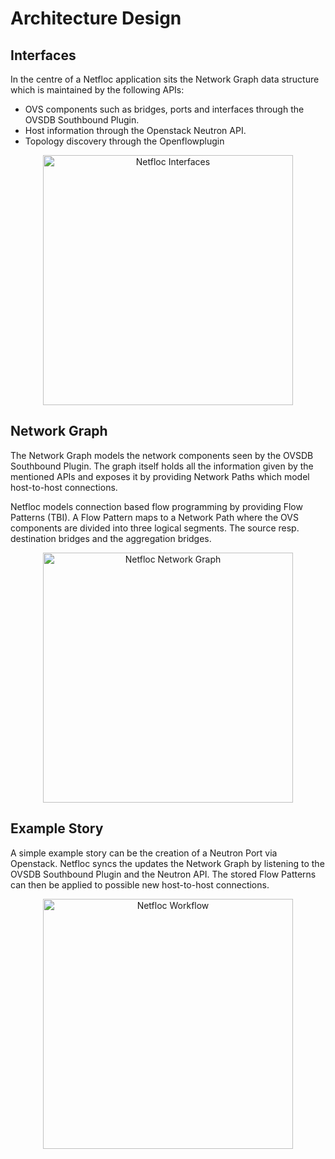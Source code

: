 # Architecture Design
## Interfaces

In the centre of a Netfloc application sits the Network Graph data structure which is maintained by the following APIs:

- OVS components such as bridges, ports and interfaces through the OVSDB Southbound Plugin.
- Host information through the Openstack Neutron API.
- Topology discovery through the Openflowplugin

<div align="center" >
<img src="https://raw.githubusercontent.com/icclab/netfloc/master/docs/img/netfloc_ifaces.png" title="Netfloc Interfaces" width=400px>
</div>

## Network Graph

The Network Graph models the network components seen by the OVSDB Southbound Plugin. The graph itself holds all the information given by the mentioned APIs and exposes it by providing Network Paths which model host-to-host connections.

Netfloc models connection based flow programming by providing Flow Patterns (TBI). A Flow Pattern maps to a Network Path where the OVS components are divided into three logical segments. The source resp. destination bridges and the aggregation bridges.

<div align="center" >
<img src="https://raw.githubusercontent.com/icclab/netfloc/master/docs/img/netfloc_graph.png" title="Netfloc Network Graph" width=400px>
</div>

## Example Story

A simple example story can be the creation of a Neutron Port via Openstack. Netfloc syncs the updates the Network Graph by listening to the OVSDB Southbound Plugin and the Neutron API. The stored Flow Patterns can then be applied to possible new host-to-host connections.

<div align="center" >
<img src="https://raw.githubusercontent.com/icclab/netfloc/master/docs/img/netfloc_wf.png" title="Netfloc Workflow" width=400px>
</div>